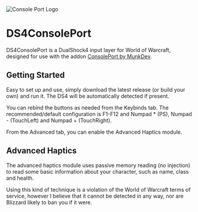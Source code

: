 ![Console Port Logo](https://raw.githubusercontent.com/topher-au/DS4ConsolePort/master/ConsolePort/Resources/CONSOLEPORTLOGO.png)

# DS4ConsolePort

DS4ConsolePort is a DualShock4 input layer for World of Warcraft, designed for use with the addon [ConsolePort by MunkDev](http://www.wowinterface.com/downloads/info23536-ConsolePort-GameControllerAddon.html).

## Getting Started

Easy to set up and use, simply download the latest release (or build your own) and run it. The DS4 will be automatically detected if present.

You can rebind the buttons as needed from the Keybinds tab. The recommended/default configuration is F1-F12 and Numpad * (PS), Numpad - (TouchLeft) and  Numpad + (TouchRight).

From the Advanced tab, you can enable the Advanced Haptics module.

## Advanced Haptics

The advanced haptics module uses passive memory reading (no injection) to read some basic information about your character, such as name, class and health.

Using this kind of technique is a violation of the World of Warcraft terms of service, however I believe that it cannot be detected in any way, nor are Blizzard likely to ban you if it were.
